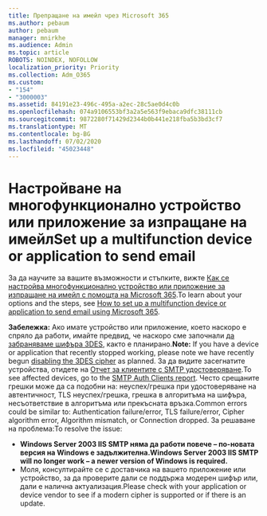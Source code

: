 ```yaml
---
title: Препращане на имейл чрез Microsoft 365
ms.author: pebaum
author: pebaum
manager: mnirkhe
ms.audience: Admin
ms.topic: article
ROBOTS: NOINDEX, NOFOLLOW
localization_priority: Priority
ms.collection: Adm_O365
ms.custom:
- "154"
- "3000003"
ms.assetid: 84191e23-496c-495a-a2ec-28c5ae0d4c0b
ms.openlocfilehash: 074a9106553bf3a2a5e563f9ebaca9dfc38111cb
ms.sourcegitcommit: 9872280f71429d2344b0b441e218fba5b3bd3cf7
ms.translationtype: MT
ms.contentlocale: bg-BG
ms.lasthandoff: 07/02/2020
ms.locfileid: "45023448"
---
```

# <a name="set-up-a-multifunction-device-or-application-to-send-email"></a><span data-ttu-id="8c520-102">Настройване на многофункционално устройство или приложение за изпращане на имейл</span><span class="sxs-lookup"><span data-stu-id="8c520-102">Set up a multifunction device or application to send email</span></span>

<span data-ttu-id="8c520-103">За да научите за вашите възможности и стъпките, вижте [Как се настройва многофункционално устройство или приложение за изпращане на имейл с помощта на Microsoft 365](https://docs.microsoft.com/Exchange/mail-flow-best-practices/how-to-set-up-a-multifunction-device-or-application-to-send-email-using-microsoft-365-or-office-365).</span><span class="sxs-lookup"><span data-stu-id="8c520-103">To learn about your options and the steps, see [How to set up a multifunction device or application to send email using Microsoft 365](https://docs.microsoft.com/Exchange/mail-flow-best-practices/how-to-set-up-a-multifunction-device-or-application-to-send-email-using-microsoft-365-or-office-365).</span></span>
  
<span data-ttu-id="8c520-104">**Забележка:** Ако имате устройство или приложение, което наскоро е спряло да работи, имайте предвид, че наскоро сме започнали [да забраняваме шифъра 3DES](https://docs.microsoft.com/microsoft-365/compliance/technical-reference-details-about-encryption), както е планирано.</span><span class="sxs-lookup"><span data-stu-id="8c520-104">**Note:** If you have a device or application that recently stopped working, please note we have recently begun [disabling the 3DES cipher](https://docs.microsoft.com/microsoft-365/compliance/technical-reference-details-about-encryption) as planned.</span></span> <span data-ttu-id="8c520-105">За да видите засегнатите устройства, отидете на [Отчет за клиентите с SMTP удостоверяване](https://protection.office.com/mailflow/dashboard).</span><span class="sxs-lookup"><span data-stu-id="8c520-105">To see affected devices, go to the [SMTP Auth Clients report](https://protection.office.com/mailflow/dashboard).</span></span> <span data-ttu-id="8c520-106">Често срещаните грешки може да са подобни на: неуспех/грешка при удостоверяване на автентичност, TLS неуспех/грешка, грешка в алгоритъма на шифъра, несъответствие в алгоритъма или прекъсната връзка.</span><span class="sxs-lookup"><span data-stu-id="8c520-106">Common errors could be similar to: Authentication failure/error, TLS failure/error, Cipher algorithm error, Algorithm mismatch, or Connection dropped.</span></span> <span data-ttu-id="8c520-107">За решаване на проблема:</span><span class="sxs-lookup"><span data-stu-id="8c520-107">To resolve the issue:</span></span>

 - <span data-ttu-id="8c520-108">**Windows Server 2003 IIS SMTP няма да работи повече – по-новата версия на Windows е задължителна.**</span><span class="sxs-lookup"><span data-stu-id="8c520-108">**Windows Server 2003 IIS SMTP will no longer work – a newer version of Windows is required.**</span></span>  
 - <span data-ttu-id="8c520-109">Моля, консултирайте се с доставчика на вашето приложение или устройство, за да проверите дали се поддържа модерен шифър или, дали е налична актуализация.</span><span class="sxs-lookup"><span data-stu-id="8c520-109">Please check with your application or device vendor to see if a modern cipher is supported or if there is an update.</span></span>
